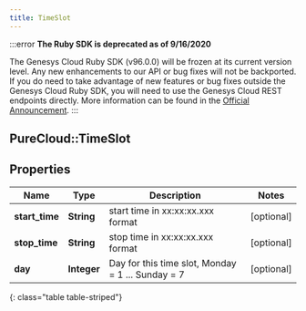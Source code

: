 ```yaml
---
title: TimeSlot
---
```


:::error
**The Ruby SDK is deprecated as of 9/16/2020**

The Genesys Cloud Ruby SDK (v96.0.0) will be frozen at its current version level. Any new enhancements to our API or bug fixes will not be backported. If you do need to take advantage of new features or bug fixes outside the Genesys Cloud Ruby SDK, you will need to use the Genesys Cloud REST endpoints directly. More information can be found in the [Official Announcement](https://developer.mypurecloud.com/forum/t/announcement-genesys-cloud-ruby-sdk-end-of-life/8850).
:::


## PureCloud::TimeSlot

## Properties

|Name | Type | Description | Notes|
|------------ | ------------- | ------------- | -------------|
| **start_time** | **String** | start time in xx:xx:xx.xxx format | [optional] |
| **stop_time** | **String** | stop time in xx:xx:xx.xxx format | [optional] |
| **day** | **Integer** | Day for this time slot, Monday = 1 ... Sunday = 7 | [optional] |
{: class="table table-striped"}


